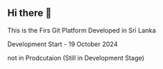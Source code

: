 ## Hi there 👋

This is the Firs Git Platform Developed in Sri Lanka

Development Start - 19 October 2024

not in Prodcutaion (Still in Development Stage)

